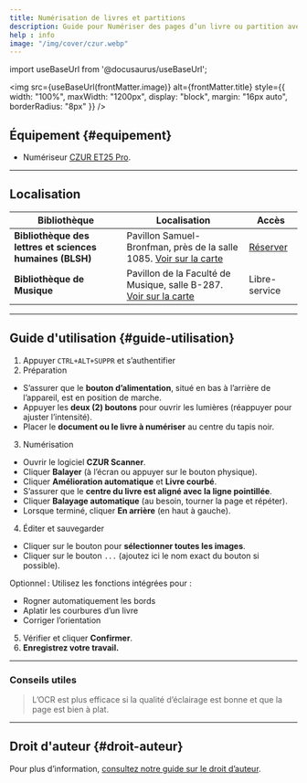 ```yaml
---
title: Numérisation de livres et partitions
description: Guide pour Numériser des pages d’un livre ou partition avec CEZUR ET25 Pro
help : info
image: "/img/cover/czur.webp"
---
```


import useBaseUrl from '@docusaurus/useBaseUrl';

<img 
  src={useBaseUrl(frontMatter.image)} 
  alt={frontMatter.title} 
  style={{
    width: "100%",
    maxWidth: "1200px",
    display: "block",
    margin: "16px auto",
    borderRadius: "8px"
  }} 
/>

## Équipement {#equipement}

- Numériseur [CZUR ET25 Pro](https://www.czur.com/support/et24_25pro#softwaremanual).  

---

## Localisation

| **Bibliothèque**                                    | **Localisation** | **Accès** |
|-----------------------------------------------------|-----------------|------------|
| **Bibliothèque des lettres et sciences humaines (BLSH)** | Pavillon Samuel-Bronfman, près de la salle 1085. [Voir sur la carte](https://maps.app.goo.gl/6HsLMAxoBWpQZgcD8) | [Réserver](https://calendrier.bib.umontreal.ca/seat/12008) |
| **Bibliothèque de Musique** | Pavillon de la Faculté de Musique, salle B-287. [Voir sur la carte](https://maps.app.goo.gl/EAcMHvvYmffawV4p9) | Libre-service |

---

## Guide d'utilisation {#guide-utilisation}

1. Appuyer `CTRL+ALT+SUPPR` et s’authentifier
2. Préparation
- S’assurer que le **bouton d’alimentation**, situé en bas à l’arrière de l’appareil, est en position de marche.  
- Appuyer les **deux (2) boutons** pour ouvrir les lumières (réappuyer pour ajuster l’intensité).  
- Placer le **document ou le livre à numériser** au centre du tapis noir.  
3. Numérisation
- Ouvrir le logiciel **CZUR Scanner**.  
- Cliquer **Balayer** (à l’écran ou appuyer sur le bouton physique).  
- Cliquer **Amélioration automatique** et **Livre courbé**.  
- S’assurer que le **centre du livre est aligné avec la ligne pointillée**.  
- Cliquer **Balayage automatique** (au besoin, tourner la page et répéter).  
- Lorsque terminé, cliquer **En arrière** (en haut à gauche).  
4. Éditer et sauvegarder
- Cliquer sur le bouton pour **sélectionner toutes les images**.  
- Cliquer sur le bouton `...` (ajoutez ici le nom exact du bouton si possible).  

Optionnel : Utilisez les fonctions intégrées pour :
- Rogner automatiquement les bords  
- Aplatir les courbures d’un livre  
- Corriger l’orientation  

5. Vérifier et cliquer **Confirmer**.  
6. **Enregistrez votre travail.**  

---

### Conseils utiles
> L’OCR est plus efficace si la qualité d’éclairage est bonne et que la page est bien à plat.

---

## Droit d'auteur {#droit-auteur}

Pour plus d’information, [consultez notre guide sur le droit d’auteur](https://bib.umontreal.ca/gerer-diffuser/droit-auteur/guide-droit-auteur?tab=5230701).